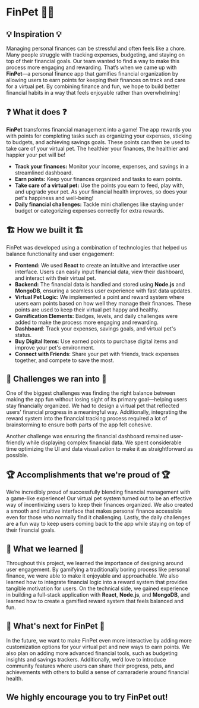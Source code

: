 # FinPet 🐾💸

## 💡 Inspiration 💡

Managing personal finances can be stressful and often feels like a chore. Many people struggle with tracking expenses, budgeting, and staying on top of their financial goals. Our team wanted to find a way to make this process more engaging and rewarding. That’s when we came up with **FinPet**—a personal finance app that gamifies financial organization by allowing users to earn points for keeping their finances on track and care for a virtual pet. By combining finance and fun, we hope to build better financial habits in a way that feels enjoyable rather than overwhelming!

## ❓ What it does ❓

**FinPet** transforms financial management into a game! The app rewards you with points for completing tasks such as organizing your expenses, sticking to budgets, and achieving savings goals. These points can then be used to take care of your virtual pet. The healthier your finances, the healthier and happier your pet will be! 

- **Track your finances:** Monitor your income, expenses, and savings in a streamlined dashboard.
- **Earn points:** Keep your finances organized and tasks to earn points.
- **Take care of a virtual pet:** Use the points you earn to feed, play with, and upgrade your pet. As your financial health improves, so does your pet's happiness and well-being!
- **Daily financial challenges:** Tackle mini challenges like staying under budget or categorizing expenses correctly for extra rewards.
  
## 🏗️ How we built it 🏗️

FinPet was developed using a combination of technologies that helped us balance functionality and user engagement:

- **Frontend:** We used **React** to create an intuitive and interactive user interface. Users can easily input financial data, view their dashboard, and interact with their virtual pet.
- **Backend:** The financial data is handled and stored using **Node.js** and **MongoDB**, ensuring a seamless user experience with fast data updates.
- **Virtual Pet Logic:** We implemented a point and reward system where users earn points based on how well they manage their finances. These points are used to keep their virtual pet happy and healthy.
- **Gamification Elements:** Badges, levels, and daily challenges were added to make the process more engaging and rewarding.
- **Dashboard**: Track your expenses, savings goals, and virtual pet's status.
- **Buy Digital Items**: Use earned points to purchase digital items and improve your pet's environment.
- **Connect with Friends**: Share your pet with friends, track expenses together, and compete to save the most.
  
## 🌱 Challenges we ran into 🌱

One of the biggest challenges was finding the right balance between making the app fun without losing sight of its primary goal—helping users stay financially organized. We had to design a virtual pet that reflected users' financial progress in a meaningful way. Additionally, integrating the reward system into the financial tracking process required a lot of brainstorming to ensure both parts of the app felt cohesive.

Another challenge was ensuring the financial dashboard remained user-friendly while displaying complex financial data. We spent considerable time optimizing the UI and data visualization to make it as straightforward as possible.

## 🏆 Accomplishments that we're proud of 🏆

We’re incredibly proud of successfully blending financial management with a game-like experience! Our virtual pet system turned out to be an effective way of incentivizing users to keep their finances organized. We also created a smooth and intuitive interface that makes personal finance accessible even for those who normally find it challenging. Lastly, the daily challenges are a fun way to keep users coming back to the app while staying on top of their financial goals.

## 📘 What we learned 📘

Throughout this project, we learned the importance of designing around user engagement. By gamifying a traditionally boring process like personal finance, we were able to make it enjoyable and approachable. We also learned how to integrate financial logic into a reward system that provides tangible motivation for users. On the technical side, we gained experience in building a full-stack application with **React**, **Node.js**, and **MongoDB**, and learned how to create a gamified reward system that feels balanced and fun.

## 🚀 What's next for FinPet 🚀

In the future, we want to make FinPet even more interactive by adding more customization options for your virtual pet and new ways to earn points. We also plan on adding more advanced financial tools, such as budgeting insights and savings trackers. Additionally, we’d love to introduce community features where users can share their progress, pets, and achievements with others to build a sense of camaraderie around financial health.

## We highly encourage you to try FinPet out!